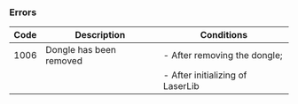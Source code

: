 ### Errors

| Code         | Description           | Conditions                 |
| ------------ | --------------------- |  ------------------------- |
| 1006         | Dongle has been removed | - After removing the dongle; |
| | |- After initializing of LaserLib |